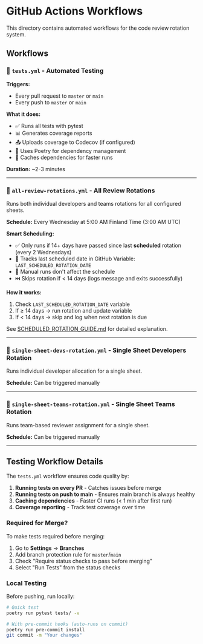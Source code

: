 # GitHub Actions Workflows

This directory contains automated workflows for the code review rotation system.

## Workflows

### 🧪 `tests.yml` - Automated Testing
**Triggers:**
- Every pull request to `master` or `main`
- Every push to `master` or `main`

**What it does:**
- ✅ Runs all tests with pytest
- 📊 Generates coverage reports
- 📤 Uploads coverage to Codecov (if configured)
- 🚀 Uses Poetry for dependency management
- 💾 Caches dependencies for faster runs

**Duration:** ~2-3 minutes

---

### 🔄 `all-review-rotations.yml` - All Review Rotations
Runs both individual developers and teams rotations for all configured sheets.

**Schedule:** Every Wednesday at 5:00 AM Finland Time (3:00 AM UTC)

**Smart Scheduling:**
- ✅ Only runs if 14+ days have passed since last **scheduled** rotation (every 2 Wednesdays)
- 📅 Tracks last scheduled date in GitHub Variable: `LAST_SCHEDULED_ROTATION_DATE`
- 🔧 Manual runs don't affect the schedule
- ⏭️ Skips rotation if < 14 days (logs message and exits successfully)

**How it works:**
1. Check `LAST_SCHEDULED_ROTATION_DATE` variable
2. If ≥ 14 days → run rotation and update variable
3. If < 14 days → skip and log when next rotation is due

See [SCHEDULED_ROTATION_GUIDE.md](../../SCHEDULED_ROTATION_GUIDE.md) for detailed explanation.

---

### 👤 `single-sheet-devs-rotation.yml` - Single Sheet Developers Rotation
Runs individual developer allocation for a single sheet.

**Schedule:** Can be triggered manually

---

### 👥 `single-sheet-teams-rotation.yml` - Single Sheet Teams Rotation
Runs team-based reviewer assignment for a single sheet.

**Schedule:** Can be triggered manually

---

## Testing Workflow Details

The `tests.yml` workflow ensures code quality by:

1. **Running tests on every PR** - Catches issues before merge
2. **Running tests on push to main** - Ensures main branch is always healthy
3. **Caching dependencies** - Faster CI runs (< 1 min after first run)
4. **Coverage reporting** - Track test coverage over time

### Required for Merge?

To make tests required before merging:
1. Go to **Settings** → **Branches**
2. Add branch protection rule for `master`/`main`
3. Check "Require status checks to pass before merging"
4. Select "Run Tests" from the status checks

### Local Testing

Before pushing, run locally:
```bash
# Quick test
poetry run pytest tests/ -v

# With pre-commit hooks (auto-runs on commit)
poetry run pre-commit install
git commit -m "Your changes"
```

